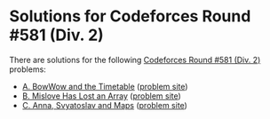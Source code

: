 # Solutions for Codeforces Round #581 (Div. 2)

There are solutions for the following [Codeforces Round #581 (Div. 2)](https://codeforces.com/contest/1204) problems:

- [A. BowWow and the Timetable](a.cc)
  ([problem site](https://codeforces.com/contest/1204/problem/A))
- [B. Mislove Has Lost an Array](b.cc)
  ([problem site](https://codeforces.com/contest/1204/problem/B))
- [C. Anna, Svyatoslav and Maps](c.cc)
  ([problem site](https://codeforces.com/contest/1204/problem/C))
